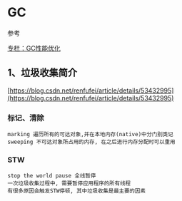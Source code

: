 # GC
参考

[专栏：GC性能优化](https://blog.csdn.net/column/details/14851.html)

## 1、垃圾收集简介
[https://blog.csdn.net/renfufei/article/details/53432995](https://blog.csdn.net/renfufei/article/details/53432995)

### 标记、清除
    marking 遍历所有的可达对象,并在本地内存(native)中分门别类记
    sweeping 不可达对象所占用的内存, 在之后进行内存分配时可以重用
### STW
    stop the world pause 全线暂停
    一次垃圾收集过程中, 需要暂停应用程序的所有线程
    有很多原因会触发STW停顿, 其中垃圾收集是最主要的因素


